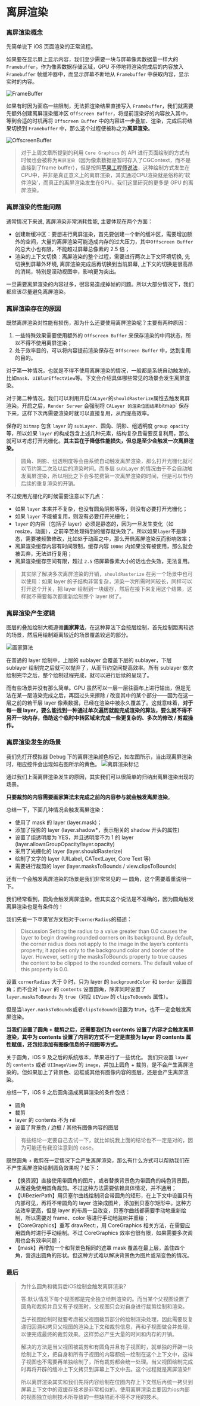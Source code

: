 # 离屏渲染

### 离屏渲染概念

先简单说下 iOS 页面渲染的正常流程。

如果要在显示屏上显示内容，我们至少需要一块与屏幕像素数据量一样大的 `Framebuffer`，作为像素数据存储区域，GPU 不停地将渲染完成后的内容放入 `Framebuffer` 帧缓冲器中，而显示屏幕不断地从 `Framebuffer` 中获取内容，显示实时的内容。

![FrameBuffer](https://coder-star.github.io/img/iOS/UI/iOS%E9%A1%B5%E9%9D%A2%E6%B8%B2%E6%9F%93/FrameBuffer.png)

如果有时因为面临一些限制，无法把渲染结果直接写入 `Framebuffer`，我们就需要先额外创建离屏渲染缓冲区 `Offscreen Buffer`，将提前渲染好的内容放入其中，等到合适的时机再将 `Offscreen Buffer` 中的内容进一步叠加、渲染，完成后将结果切换到 `Framebuffer` 中，那么这个过程便被称之为**离屏渲染**。

![OffscreenBuffer](https://coder-star.github.io/img/iOS/UI/iOS%E9%A1%B5%E9%9D%A2%E6%B8%B2%E6%9F%93/OffscreenBuffer.png)

> 对于上周文章所提到的利用 `Core Graphics` 的 API 进行页面绘制的方式有时候也会被称为`离屏渲染`（因为像素数据是暂时存入了CGContext，而不是直接到了frame buffer），但是按照[苹果工程师说法](https://lobste.rs/s/ckm4uw/performance_minded_take_on_ios_design#c_itdkfh)，这种绘制方式发生在CPU中，并非是真正意义上的离屏渲染，其实通过CPU渲染就是俗称的’软件渲染’，而真正的离屏渲染发生在GPU，我们这里研究的更多是 GPU 的离屏渲染。



### 离屏渲染的性能问题

通常情况下来说, 离屏渲染非常消耗性能, 主要体现在两个方面：

- 创建新缓冲区：要想进行离屏渲染，首先要创建一个新的缓冲区，需要增加额外的空间，大量的离屏渲染可能造成内存的过大压力，其中`Offscreen Buffer` 的总大小也有限，不能超过屏幕总像素的 2.5 倍；
- 渲染的上下文切换：离屏渲染的整个过程，需要进行两次上下文环境切换, 先切换到屏幕外环境, 离屏渲染完成后再切换到当前屏幕, 上下文的切换是很高昂的消耗，特别是滚动视图中，影响更为突出。

一旦需要离屏渲染的内容过多，很容易造成掉帧的问题。所以大部分情况下，我们都应该尽量避免离屏渲染。



### 离屏渲染存在的原因

既然离屏渲染对性能有损伤，那为什么还要使用离屏渲染呢？主要有两种原因：

1. 一些特殊效果需要使用额外的 `Offscreen Buffer` 来保存渲染的中间状态，所以不得不使用离屏渲染；
2. 处于效率目的，可以将内容提前渲染保存在 `Offscreen Buffer` 中，达到复用的目的。

对于第一种情况，也就是不得不使用离屏渲染的情况，一般都是系统自动触发的，比如`mask`、`UIBlurEffectView`等。下文会介绍具体哪些常见的场景会发生离屏渲染。

对于第二种情况，我们可以利用开启`CALayer`的`shouldRasterize`属性去触发离屏渲染。开启之后，`Render Server` 会强制将 `CALayer 的渲染位图结果`bitmap` 保存下来，这样下次再需要渲染时就可以直接复用，从而提高效率。

保存的 `bitmap` 包含 `layer` 的 `subLayer`、圆角、阴影、组透明度 `group opacity` 等，所以如果 `layer` 的构成包含上述几种元素，结构复杂且需要反复利用，那么就可以考虑打开光栅化。**其主旨在于降低性能损失，但总是至少会触发一次离屏渲染。**

> 圆角、阴影、组透明度等会由系统自动触发离屏渲染，那么打开光栅化就可以节约第二次及以后的渲染时间。而多层 subLayer 的情况由于不会自动触发离屏渲染，所以相比之下会多花费第一次离屏渲染的时间，但是可以节约后续的重复渲染的开销。

不过使用光栅化的时候需要注意以下几点：

- 如果 `layer` 本来并不复杂，也没有圆角阴影等等，则没有必要打开光栅化；
- 如果 `layer` 不能被复用，则没有必要打开光栅化；
- `layer` 的内容（包括子 layer）必须是静态的，因为一旦发生变化（如 resize，动画），之前辛苦处理得到的缓存就失效了。所以如果`layer`不是静态，需要被频繁修改，比如处于动画之中，那么开启离屏渲染反而影响效率；
- 离屏渲染缓存内容有时间限制，缓存内容 `100ms` 内如果没有被使用，那么就会被丢弃，无法进行复用；
- 离屏渲染缓存空间有限，超过 `2.5` 倍屏幕像素大小的话也会失效，无法复用。

> 其实除了解决多次离屏渲染的开销，`shouldRasterize` 在另一个场景中也可以使用：如果 layer 的子结构非常复杂，渲染一次所需时间较长，同样可以打开这个开关，把 layer 绘制到一块缓存，然后在接下来复用这个结果，这样就不需要每次都重新绘制整个 layer 树了。



### 离屏渲染产生逻辑

图层的叠加绘制大概遵循**画家算法**，在这种算法下会按层绘制，首先绘制距离较远的场景，然后用绘制距离较近的场景覆盖较远的部分。

![画家算法](https://coder-star.github.io/img/iOS/UI/iOS%E9%A1%B5%E9%9D%A2%E6%B8%B2%E6%9F%93/%E7%94%BB%E5%AE%B6%E7%AE%97%E6%B3%95.png)

在普通的 layer 绘制中，上层的 sublayer 会覆盖下层的 sublayer，下层 sublayer 绘制完之后就可以抛弃了，从而节约空间提高效率。所有 sublayer 依次绘制完毕之后，整个绘制过程完成，就可以进行后续的呈现了。

而有些场景并没有那么简单。GPU 虽然可以一层一层往画布上进行输出，但是无法在某一层渲染完成之后，再回过头来擦除 / 改变其中的某个部分——因为在这一层之前的若干层 layer 像素数据，已经在渲染中被永久覆盖了。这就意味着，**对于每一层 layer，要么能找到一种通过单次遍历就能完成渲染的算法，要么就不得不另开一块内存，借助这个临时中转区域来完成一些更复杂的、多次的修改 / 剪裁操作。**



### 离屏渲染发生的场景

我们先打开模拟器 Debug 下的离屏渲染颜色标记，如左图所示，当出现离屏渲染时，相应控件会出现如右图所示的黄色。
![离屏渲染标记](https://coder-star.github.io/img/iOS/UI/iOS%E9%A1%B5%E9%9D%A2%E6%B8%B2%E6%9F%93/Color%20Off-screen%20.png)

通过我们上面离屏渲染发生的原因，其实我们可以很简单的归纳出离屏渲染出现的场景。

**只要裁剪的内容需要画家算法未完成之前的内容参与就会触发离屏渲染**。

总结一下，下面几种情况会触发离屏渲染：

- 使用了 mask 的 layer (layer.mask)；
- 添加了投影的 layer (layer.shadow*，表示相关的 shadow 开头的属性)
- 设置了组透明度为 YES，并且透明度不为 1 的 layer (layer.allowsGroupOpacity/layer.opacity)
- 采用了光栅化的 layer (layer.shouldRasterize)
- 绘制了文字的 layer (UILabel, CATextLayer, Core Text 等)
- 需要进行裁剪的 layer (layer.masksToBounds / view.clipsToBounds)

还有一个会触发离屏渲染的场景是我们非常常见的 — 圆角，这个需要着重说明一下。

我们经常看到，圆角会触发离屏渲染。但其实这个说法是不准确的，因为圆角触发离屏渲染也是有条件的！

我们先看一下苹果官方文档对于`cornerRadius`的描述：

> Discussion
> Setting the radius to a value greater than 0.0 causes the layer to begin drawing rounded corners on its background. By default, the corner radius does not apply to the image in the layer’s contents property; it applies only to the background color and border of the layer. However, setting the masksToBounds property to true causes the content to be clipped to the rounded corners.
> The default value of this property is 0.0.

设置 `cornerRadius` 大于 0 时，只为 layer 的 `backgroundColor` 和 `border` 设置圆角；而不会对 `layer` 的 `contents` 设置圆角，除非同时设置了 `layer.masksToBounds` 为 `true`（对应 `UIView` 的 `clipsToBounds` 属性）。

但是当`layer.masksToBounds`或者`clipsToBounds`设置为 true，也不一定会触发离屏渲染。

**当我们设置了圆角 + 裁剪之后，还需要我们为 contents 设置了内容才会触发离屏渲染，其中为 contents 设置了内容的方式不一定是直接为 layer 的 contents 属性赋值，还包括添加有图像信息的子视图等方式。**

关于圆角，iOS 9 及之后的系统版本，苹果进行了一些优化。
我们只设置 `layer` 的 `contents` 或者 `UIImageView` 的 `image`，并加上圆角 + 裁剪，是不会产生离屏渲染的。但如果加上了背景色、边框或其他有图像内容的图层，还是会产生离屏渲染。

总结一下，iOS 9 之后圆角造成离屏渲染的条件包括：

- 圆角
- 裁剪
- layer 的 contents 不为 nil
- 设置了背景色 / 边框 / 其他有图像内容的图层

> 有些结论一定要自己去试一下，就比如说我上面的结论也不一定是对的，因为可能还有我没注意到的 case。

既然圆角 + 裁剪在一定情况下会产生离屏渲染，那么有什么方式可以帮助我们在不产生离屏渲染绘制圆角效果呢？如下：

- 【换资源】直接使用带圆角的图片，或者替换背景色为带圆角的纯色背景图，从而避免使用圆角裁剪。不过这种方法需要依赖具体情况，并不通用；
- 【UIBezierPath】用贝塞尔曲线绘制闭合带圆角的矩形，在上下文中设置只有内部可见，再将不带圆角的 layer 渲染成图片，添加到贝塞尔矩形中。这种方法效率更高，但是 layer 的布局一旦改变，贝塞尔曲线都需要手动地重新绘制，所以需要对 frame、color 等进行手动地监听并重绘；
- 【CoreGraphics】重写 drawRect:，用 CoreGraphics 相关方法，在需要应用圆角时进行手动绘制。不过 CoreGraphics 效率也很有限，如果需要多次调用也会有效率问题；
- 【mask】再增加一个和背景色相同的遮罩 mask 覆盖在最上层，盖住四个角，营造出圆角的形状。但这种方式难以解决背景色为图片或渐变色的情况。



### 最后

> 为什么圆角和裁剪后iOS绘制会触发离屏渲染?
>
> 答:默认情况下每个视图都是完全独立绘制渲染的。而当某个父视图设置了圆角和裁剪并且又有子视图时，父视图只会对自身进行裁剪绘制和渲染。
>
> 当子视图绘制时就要考虑被父视图裁剪部分的绘制渲染处理，因此需要反复递归回溯和拷贝父视图的渲染上下文和裁剪信息，再和子视图做合并处理，以便完成最终的裁剪效果。这样势必产生大量的时间和内存的开销。
>
> 解决的方法是当父视图被裁剪和有圆角并且有子视图时，就单独的开辟一块绘制上下文，把自身和所有子视图的内容都统一绘制在这个上下文中，这样子视图也不需要再单独绘制了，所有裁剪都会统一处理。当父视图绘制完成时再将开辟的缓冲上下文拷贝到屏幕上下文中去。这个过程就是离屏渲染!!
>
> 所以离屏渲染其实和我们先将内容绘制在位图内存上下文然后再统一拷贝到屏幕上下文中的双缓存技术是非常相似的。使用离屏渲染主要因为ios内部的视图独立绘制技术所导致的一些缺陷而不得不才用的技术。